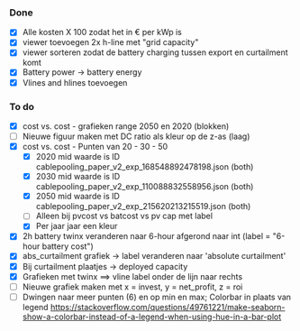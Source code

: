 ### Done

- [x] Alle kosten X 100 zodat het in € per kWp is
- [x] viewer toevoegen 2x h-line met "grid capacity"
- [x] viewer sorteren zodat de battery charging tussen export en curtailment komt
- [x] Battery power -> battery energy
- [x] Vlines and hlines toevoegen

### To do

- [x] cost vs. cost - grafieken range 2050 en 2020 (blokken)
- [ ] Nieuwe figuur maken met DC ratio als kleur op de z-as (laag)
- [x] cost vs. cost - Punten van 20 - 30 - 50
  - [x] 2020 mid waarde is ID cablepooling_paper_v2_exp_168548892478198.json (both)
  - [x] 2030 mid waarde is ID cablepooling_paper_v2_exp_110088832558956.json (both)
  - [x] 2050 mid waarde is ID cablepooling_paper_v2_exp_215620213215519.json (both)
  - [ ] Alleen bij pvcost vs batcost vs pv cap met label
  - [x] Per jaar jaar een kleur
- [x] 2h battery twinx veranderen naar 6-hour afgerond naar int (label = "6-hour battery cost")
- [x] abs_curtailment grafiek -> label veranderen naar 'absolute curtailment'
- [x] Bij curtailment plaatjes -> deployed capacity
- [x] Grafieken met twinx ==> vline label onder de lijn naar rechts
- [ ] Nieuwe grafiek maken met x = invest, y = net_profit, z = roi
- [ ] Dwingen naar meer punten (6) en op min en max; Colorbar in plaats van legend https://stackoverflow.com/questions/49761221/make-seaborn-show-a-colorbar-instead-of-a-legend-when-using-hue-in-a-bar-plot
